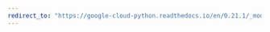 ```yaml
---
redirect_to: "https://google-cloud-python.readthedocs.io/en/0.21.1/_modules/google/cloud/storage/blob.html"
---
```

